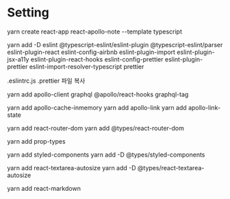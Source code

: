 # Setting

yarn create react-app react-apollo-note --template typescript

yarn add -D eslint @typescript-eslint/eslint-plugin @typescript-eslint/parser eslint-plugin-react eslint-config-airbnb eslint-plugin-import eslint-plugin-jsx-a11y eslint-plugin-react-hooks eslint-config-prettier eslint-plugin-prettier eslint-import-resolver-typescript prettier

.eslintrc.js .prettier 파일 복사

yarn add apollo-client graphql @apollo/react-hooks graphql-tag

yarn add apollo-cache-inmemory
yarn add apollo-link
yarn add apollo-link-state

yarn add react-router-dom
yarn add @types/react-router-dom

yarn add prop-types

yarn add styled-components
yarn add -D @types/styled-components

yarn add react-textarea-autosize
yarn add -D @types/react-textarea-autosize

yarn add react-markdown
